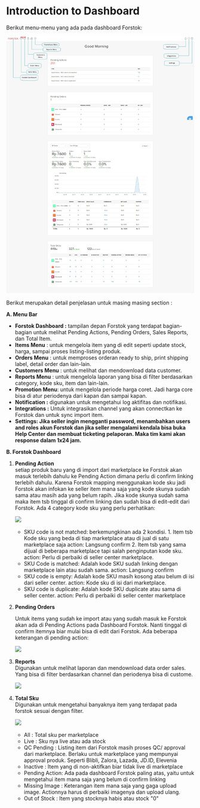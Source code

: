 # Introduction to Dashboard

Berikut menu-menu yang ada pada dashboard Forstok:

![](../../.gitbook/assets/image%20%28241%29.png)





Berikut merupakan detail penjelasan untuk masing masing section : 

**A. Menu Bar**

* **Forstok Dashboard :** tampilan depan Forstok yang terdapat bagian-bagian untuk melihat Pending Actions, Pending Orders, Sales Reports, dan Total Item.
* **Items Menu** : untuk mengelola item yang di edit seperti update stock, harga, sampai proses listing-listing produk.
* **Orders Menu** : untuk memproses orderan ready to ship, print shipping label, detail order dan lain-lain.
* **Customers Menu** : untuk melihat dan mendownload data customer.
* **Reports Menu** : untuk mengelola laporan yang bisa di filter berdasarkan category, kode sku, item dan lain-lain.
* **Promotion Menu**: untuk mengelola periode harga coret. Jadi harga core bisa di atur periodenya dari kapan dan sampai kapan.
* **Notification :** digunakan untuk mengetahui log aktifitas dan notifikasi.
* **Integrations :** Untuk integrasikan channel yang akan connectkan ke Forstok dan untuk sync import item.
* **Settings: Jika seller ingin mengganti password, menambahkan users and roles akun Forstok dan jika seller mengalami kendala bisa buka Help Center dan membuat ticketing pelaporan. Maka tim kami akan response dalam 1x24 jam.**

**B. Forstok Dashboard**

1. **Pending Action**  
   setiap produk baru yang di import dari marketplace ke Forstok akan masuk terlebih dahulu ke Pending Action dimana perlu di confirm linking terlebih dahulu. Karena Forstok mapping menggunakan kode sku jadi Forstok akan infokan ke seller item mana saja yang kode skunya sudah sama atau masih ada yang belum rapih. Jika kode skunya sudah sama maka item tsb tinggal di confirm linking dan sudah bisa di edit-edit dari Forstok. Ada 4 category kode sku yang perlu perhatikan:  


   [![](https://s3.amazonaws.com/cdn.freshdesk.com/data/helpdesk/attachments/production/48062570226/original/586Boi_hemP4vkefpz0OVoyOHbfBnwULrA.png?1601809361)](https://s3.amazonaws.com/cdn.freshdesk.com/data/helpdesk/attachments/production/48062570226/original/586Boi_hemP4vkefpz0OVoyOHbfBnwULrA.png?1601809361)

   * SKU code is not matched: berkemungkinan ada 2 kondisi. 1. Item tsb Kode sku yang beda di tiap marketplace atau di jual di satu marketplace saja action: Langsung confirm 2. Item tsb yang sama dijual di beberapa marketplace tapi salah penginputan kode sku. action: Perlu di perbaiki di seller center marketplace.
   * SKU Code is matched: Adalah kode SKU sudah linking dengan marketplace lain atau sudah sama. action: Langsung confirm
   * SKU code is empty: Adalah kode SKU masih kosong atau belum di isi dari seller center. action: Kode sku di isi dari marketplace.
   * SKU code is duplicate: Adalah  kode SKU duplicate atau sama di seller center. action: Perlu di perbaiki di seller center marketplace

2. **Pending Orders**  


   Untuk items yang sudah ke import atau yang sudah masuk ke Forstok akan ada di Pending Actions pada Dashboard Forstok. Nanti tinggal di confirm  itemnya biar mulai bisa di edit dari Forstok. Ada beberapa keterangan di pending action:

   [![](https://s3.amazonaws.com/cdn.freshdesk.com/data/helpdesk/attachments/production/48062570227/original/IlKEoxfCeFmTJZvM106NPyLHT3FiuER2Ag.png?1601809361)](https://s3.amazonaws.com/cdn.freshdesk.com/data/helpdesk/attachments/production/48062570227/original/IlKEoxfCeFmTJZvM106NPyLHT3FiuER2Ag.png?1601809361)

3. **Reports**  
   Digunakan untuk melihat laporan dan mendownload data order sales. Yang bisa di filter berdasarkan channel dan periodenya bisa di custome.

   [![](https://s3.amazonaws.com/cdn.freshdesk.com/data/helpdesk/attachments/production/48062570228/original/UtfV1aGX6uytmFjO-fmd_LpB8nxHys4bKA.png?1601809361)](https://s3.amazonaws.com/cdn.freshdesk.com/data/helpdesk/attachments/production/48062570228/original/UtfV1aGX6uytmFjO-fmd_LpB8nxHys4bKA.png?1601809361)

4. **Total Sku**  
   Digunakan untuk mengetahui banyaknya item yang terdapat pada forstok sesuai dengan filter.

   [![](https://s3.amazonaws.com/cdn.freshdesk.com/data/helpdesk/attachments/production/48062570229/original/uXgfjK5xhwhtRHJgqpF0pb0ofqHPsJdkLg.png?1601809361)](https://s3.amazonaws.com/cdn.freshdesk.com/data/helpdesk/attachments/production/48062570229/original/uXgfjK5xhwhtRHJgqpF0pb0ofqHPsJdkLg.png?1601809361)

   * All : Total sku per marketplace
   * Live : Sku nya live atau ada stock
   * QC Pending : Listing item dari Forstok masih proses QC/ approval dari marketplace. Berlaku untuk marketplace yang mempunyai approval produk. Seperti Blibli, Zalora, Lazada, JD.ID, Elevenia
   * Inactive : Item yang di non-aktifkan biar tidak live di marketplace
   * Pending Action: Ada pada dashboard Forstok paling atas, yaitu untuk mengetahui item mana saja yang belum di confirm linking
   * Missing Image : Keterangan item mana saja yang gaga upload image. Actionnya harus di perbaiki imagenya dan upload ulang.
   * Out of Stock : Item yang stocknya habis atau stock "0"

